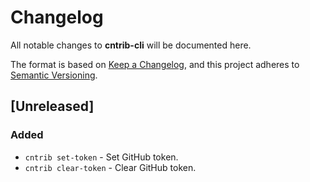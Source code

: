 # Changelog

All notable changes to **cntrib-cli** will be documented here.

The format is based on
[Keep a Changelog](https://keepachangelog.com/en/1.1.0/ "Keep a Changelog"),
and this project adheres to
[Semantic Versioning](https://semver.org/spec/v2.0.0.html "Semantic Versioning").

## [Unreleased]

### Added

- `cntrib set-token` - Set GitHub token.
- `cntrib clear-token` - Clear GitHub token.
